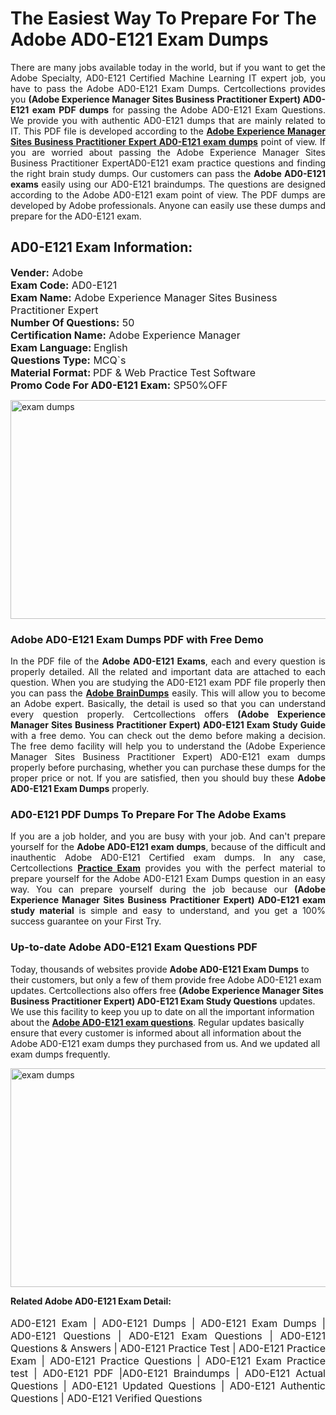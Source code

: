 <h1>The Easiest Way To Prepare For The Adobe AD0-E121 Exam Dumps</h1> <p style="text-align:justify">There are many jobs available today in the world, but if you want to get the Adobe Specialty, AD0-E121 Certified Machine Learning IT expert job, you have to pass the Adobe AD0-E121 Exam Dumps. Certcollections provides you <strong>(Adobe Experience Manager Sites Business Practitioner Expert) AD0-E121 exam PDF dumps</strong> for passing the Adobe AD0-E121 Exam Questions. We provide you with authentic AD0-E121 dumps that are mainly related to IT. This PDF file is developed according to the <a href="https://www.certsofficial.com/adobe/ad0-e121-questions"><strong>Adobe Experience Manager Sites Business Practitioner Expert AD0-E121 exam dumps</strong></a> point of view. If you are worried about passing the Adobe Experience Manager Sites Business Practitioner ExpertAD0-E121 exam practice questions and finding the right brain study dumps. Our customers can pass the <strong>Adobe AD0-E121 exams </strong>easily using our AD0-E121 braindumps. The questions are designed according to the Adobe AD0-E121 exam point of view. The PDF dumps are developed by Adobe professionals. Anyone can easily use these dumps and prepare for the AD0-E121 exam.</p> <h2><strong>AD0-E121 Exam Information:</strong></h2> <p><span style="font-size:16px"><strong>Vender:</strong> Adobe<br /> <strong>Exam Code:</strong> AD0-E121<br /> <strong>Exam Name:</strong> Adobe Experience Manager Sites Business Practitioner Expert<br /> <strong>Number Of Questions:</strong> 50<br /> <strong>Certification Name:</strong> Adobe Experience Manager<br /> <strong>Exam Language: </strong>English<br /> <strong>Questions Type:</strong> MCQ`s<br /> <strong>Material Format: </strong>PDF & Web Practice Test Software<br /> <strong>Promo Code For AD0-E121 Exam:</strong> SP50%OFF</span></p> <p><a href="https://www.certsofficial.com/adobe/ad0-e121-questions" rel="no-follow"><img alt="exam dumps" src="https://www.certcollections.com/uploads/content/certsofficial.jpg" style="height:350px; width:750px" /></a></p> <h3><strong>Adobe AD0-E121 Exam Dumps PDF with Free Demo</strong></h3> <p style="text-align:justify">In the PDF file of the <strong>Adobe AD0-E121 Exams</strong>, each and every question is properly detailed. All the related and important data are attached to each question. When you are studying the AD0-E121 exam PDF file properly then you can pass the <a href="https://www.certsofficial.com/adobe-dumps"><strong>Adobe BrainDumps</strong></a> easily. This will allow you to become an Adobe expert. Basically, the detail is used so that you can understand every question properly. Certcollections offers <strong>(Adobe Experience Manager Sites Business Practitioner Expert) AD0-E121 Exam Study Guide</strong> with a free demo. You can check out the demo before making a decision. The free demo facility will help you to understand the (Adobe Experience Manager Sites Business Practitioner Expert) AD0-E121 exam dumps properly before purchasing, whether you can purchase these dumps for the proper price or not. If you are satisfied, then you should buy these <strong>Adobe AD0-E121 Exam Dumps</strong> properly.</p> <h3><strong>AD0-E121 PDF Dumps To Prepare For The Adobe Exams</strong></h3> <p style="text-align:justify">If you are a job holder, and you are busy with your job. And can't prepare yourself for the <strong>Adobe AD0-E121 exam dumps</strong>, because of the difficult and inauthentic Adobe AD0-E121 Certified exam dumps. In any case, Certcollections <strong><a href="https://www.certsofficial.com/">Practice Exam</a></strong> provides you with the perfect material to prepare yourself for the Adobe AD0-E121 Exam Dumps question in an easy way. You can prepare yourself during the job because our <strong>(Adobe Experience Manager Sites Business Practitioner Expert) AD0-E121 exam study material</strong> is simple and easy to understand, and you get a 100% success guarantee on your First Try.</p> <h3><strong>Up-to-date Adobe AD0-E121 Exam Questions PDF</strong></h3> <p>Today, thousands of websites provide <strong>Adobe AD0-E121 Exam Dumps</strong> to their customers, but only a few of them provide free Adobe AD0-E121 exam updates. Certcollections also offers free <strong>(Adobe Experience Manager Sites Business Practitioner Expert) AD0-E121 Exam Study Questions</strong> updates. We use this facility to keep you up to date on all the important information about the <a href="https://www.certsofficial.com/adobe/ad0-e121-questions"><strong>Adobe AD0-E121 exam questions</strong></a>. Regular updates basically ensure that every customer is informed about all information about the Adobe AD0-E121 exam dumps they purchased from us. And we updated all exam dumps frequently.</p> <p><a href="https://www.certsofficial.com/adobe/ad0-e121-questions"><img alt="exam dumps " src="https://www.certcollections.com/uploads/content/certsofficial2.jpg" style="height:350px; width:750px" /></a></p> <p style="text-align:justify"><span style="font-size:14px"><strong>Related Adobe AD0-E121 Exam Detail:</strong></span><br /> <br /> <span style="font-size:16px">AD0-E121 Exam | AD0-E121 Dumps | AD0-E121 Exam Dumps | AD0-E121 Questions | AD0-E121 Exam Questions | AD0-E121 Questions & Answers | AD0-E121 Practice Test | AD0-E121 Practice Exam | AD0-E121 Practice Questions | AD0-E121 Exam Practice test | AD0-E121 PDF |AD0-E121 Braindumps | AD0-E121 Actual Questions | AD0-E121 Updated Questions | AD0-E121 Authentic Questions | AD0-E121 Verified Questions</span></p>
